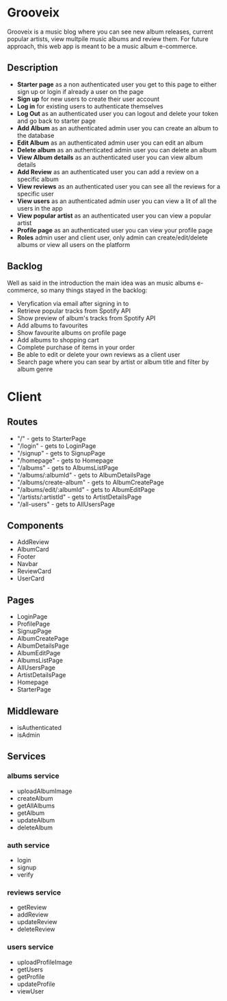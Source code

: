 # Grooveix

Grooveix is a music blog where you can see new album releases, current popular artists, view multpile music albums and review them. For future approach, this web app is meant to be a music album e-commerce.

## Description

- **Starter page**   as a non authenticated user you get to this page to either sign up or login if already a user on the page
- **Sign up**   for new users to create their user account
- **Log in**   for existing users to authenticate themselves
- **Log Out**   as an authenticated user you can logout and delete your token and go back to starter page
- **Add Album**   as an authenticated admin user you can create an album to the database
- **Edit Album**   as an authenticated admin user you can edit an album 
- **Delete album**   as an authenticated admin user you can delete an album 
- **View Album details**   as an authenticated user you can view album details
- **Add Review**   as an authenticated user you can add a review on a specific album
- **View reviews**   as an authenticated user you can see all the reviews for a specific user
- **View users**   as an authenticated admin user you can view a lit of all the users in the app
- **View popular artist**   as an authenticated user you can view a popular artist
- **Profile page**    as an authenticated user you can view your profile page
- **Roles**   admin user and client user, only admin can create/edit/delete albums or view all users on the platform
 
## Backlog

Well as said in the introduction the main idea was an music albums e-commerce, so many things stayed in the backlog:
- Veryfication via email after signing in to 
- Retrieve popular tracks from Spotify API
- Show preview of album's tracks from Spotify API
- Add albums to favourites
- Show favourite albums on profile page
- Add albums to shopping cart
- Complete purchase of items in your order
- Be able to edit or delete your own reviews as a client user
- Search page where you can sear by artist or album title and filter by album genre


# Client
## Routes
- "/" - gets to StarterPage
- "/login" - gets to LoginPage
- "/signup" - gets to SignupPage
- "/homepage" - gets to Homepage
- "/albums" - gets to AlbumsListPage
- "/albums/:albumId" - gets to AlbumDetailsPage
- "/albums/create-album" - gets to AlbumCreatePage
- "/albums/edit/:albumId" - gets to AlbumEditPage
- "/artists/:artistId" - gets to ArtistDetailsPage
- "/all-users" - gets to AllUsersPage

## Components
- AddReview
- AlbumCard
- Footer
- Navbar
- ReviewCard
- UserCard

## Pages
- LoginPage
- ProfilePage
- SignupPage
- AlbumCreatePage
- AlbumDetailsPage
- AlbumEditPage
- AlbumsListPage
- AllUsersPage
- ArtistDetailsPage
- Homepage
- StarterPage

## Middleware
- isAuthenticated
- isAdmin

## Services
### albums service
- uploadAlbumImage
- createAlbum
- getAllAlbums
- getAlbum
- updateAlbum
- deleteAlbum
  
### auth service
- login
- signup
- verify
  
### reviews service
- getReview
- addReview
- updateReview
- deleteReview
  
### users service
- uploadProfileImage
- getUsers
- getProfile
- updateProfile
- viewUser

